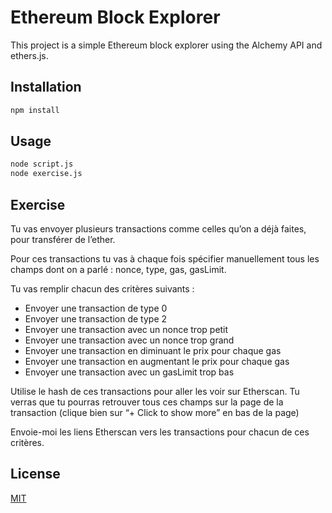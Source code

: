 # Ethereum Block Explorer

This project is a simple Ethereum block explorer using the Alchemy API and ethers.js.

## Installation 

```bash
npm install
```

## Usage

```bash
node script.js
node exercise.js
```

## Exercise
Tu vas envoyer plusieurs transactions comme celles qu’on a déjà faites, pour transférer de l’ether.

Pour ces transactions tu vas à chaque fois spécifier manuellement tous les champs dont on a parlé : nonce, type, gas, gasLimit.

Tu vas remplir chacun des critères suivants :

- Envoyer une transaction de type 0
- Envoyer une transaction de type 2
- Envoyer une transaction avec un nonce trop petit
- Envoyer une transaction avec un nonce trop grand
- Envoyer une transaction en diminuant le prix pour chaque gas
- Envoyer une transaction en augmentant le prix pour chaque gas
- Envoyer une transaction avec un gasLimit trop bas

Utilise le hash de ces transactions pour aller les voir sur Etherscan. Tu verras que tu pourras retrouver tous ces champs sur la page de la transaction (clique bien sur “+ Click to show more” en bas de la page)

Envoie-moi les liens Etherscan vers les transactions pour chacun de ces critères.

## License

[MIT](LICENSE)
